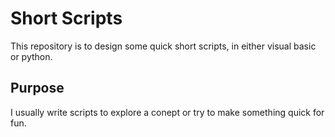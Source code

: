 # Short Scripts

This repository is to design some quick short scripts, in either visual basic or python.

## Purpose

I usually write scripts to explore a conept or try to make something quick for fun.
